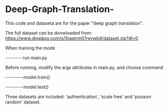 # Deep-Graph-Translation-

This code and dataseta are for the paper "deep graph translation".

The full dataset can be donwloaded from: https://www.dropbox.com/s/5taptrm07reywb4/dataset.zip?dl=0

When training the mode

-------- run main.py

Before running, modify the args attributes in main.py, and choose command 

---------model.train() 

---------model.test()

Three datasets are included: 'authentication', 'scale free' and 'poisson random' dataset.
